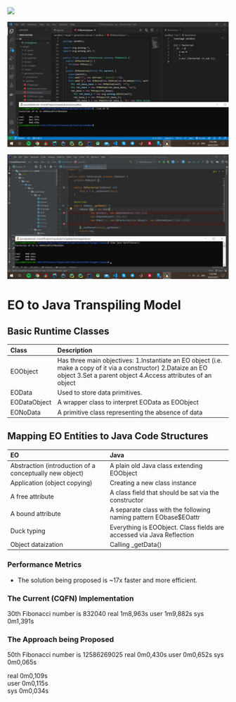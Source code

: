 <img src="https://www.yegor256.com/images/books/elegant-objects/cactus.svg" height="100px" />

![image info](./img/1.png)

![image info](./img/2.png)
# EO to Java Transpiling Model

## Basic Runtime Classes

| Class | Description    |
|:---|:-----|
| EOObject | Has three main objectives: 1.Instantiate an EO object (i.e. make a copy of it via a constructor) 2.Dataize an EO object 3.Set a parent object 4.Access attributes of an object |
| EOData | Used to store data primitives. |
| EODataObject | A wrapper class to interpret EOData as EOObject |
| EONoData | A primitive class representing the absence of data |

## Mapping EO Entities to Java Code Structures

| EO | Java    |
|:---|:-----|
| Abstraction (introduction of a conceptually new object) | A plain old Java class extending EOObject |
| Application (object copying) | Creating a new class instance |
| A free attribute | A class field that should be sat via the constructor |
| A bound attribute | A separate class with the following naming pattern EObase$EOattr |
| Duck typing | Everything is EOObject. Class fields are accessed via Java Reflection |
| Object dataization | 	Calling _getData() |

### Performance Metrics
 * The solution being proposed is ~17x faster and more efficient.

### The Current (CQFN) Implementation

30th Fibonacci number is 832040 real 1m8,963s
user 1m9,882s
sys 0m1,391s

### The Approach being Proposed
50th Fibonacci number is 12586269025 real 0m0,430s user 0m0,652s sys 0m0,065s


real    0m0,109s<br>
user    0m0,115s<br>
sys     0m0,034s<br>
